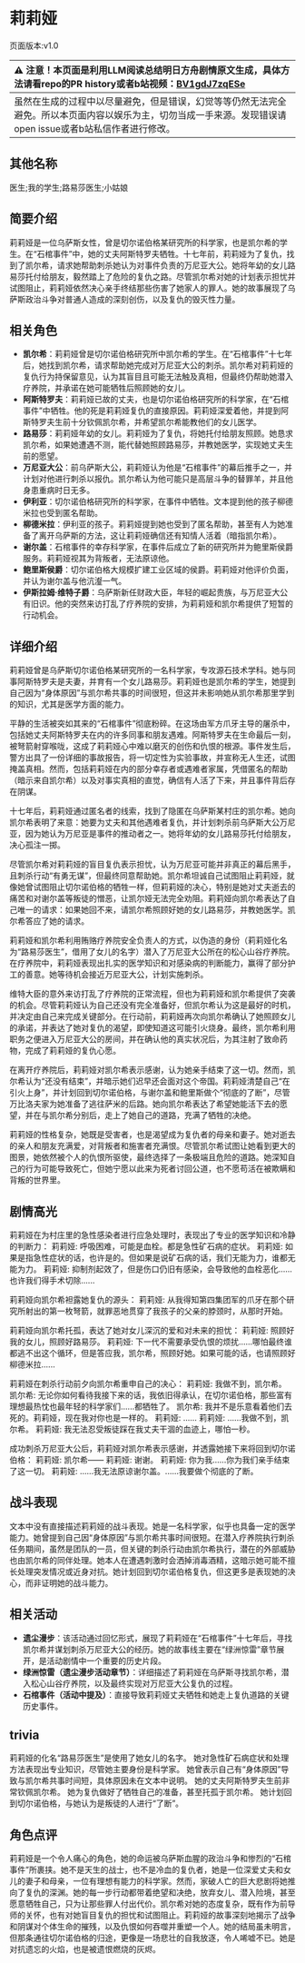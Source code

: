 # 莉莉娅
页面版本:v1.0
 

| :warning: 注意！本页面是利用LLM阅读总结明日方舟剧情原文生成，具体方法请看repo的PR history或者b站视频：[BV1gdJ7zqESe](https://www.bilibili.com/video/BV1gdJ7zqESe/)         |
|:----------------------------|
| 虽然在生成的过程中以尽量避免，但是错误，幻觉等等仍然无法完全避免。所以本页面内容以娱乐为主，切勿当成一手来源。发现错误请open issue或者b站私信作者进行修改。|



## 其他名称
医生;我的学生;路易莎医生;小姑娘
## 简要介绍
莉莉娅是一位乌萨斯女性，曾是切尔诺伯格某研究所的科学家，也是凯尔希的学生。在“石棺事件”中，她的丈夫阿斯特罗夫牺牲。十七年前，莉莉娅为了复仇，找到了凯尔希，请求她帮助刺杀她认为对事件负责的万尼亚大公。她将年幼的女儿路易莎托付给朋友，毅然踏上了危险的复仇之路。尽管凯尔希对她的计划表示担忧并试图阻止，莉莉娅依然决心亲手终结那些伤害了她家人的罪人。她的故事展现了乌萨斯政治斗争对普通人造成的深刻创伤，以及复仇的毁灭性力量。
## 相关角色
-   **凯尔希**：莉莉娅曾是切尔诺伯格研究所中凯尔希的学生。在“石棺事件”十七年后，她找到凯尔希，请求帮助她完成对万尼亚大公的刺杀。凯尔希对莉莉娅的复仇行为持保留意见，认为其盲目且可能无法触及真相，但最终仍帮助她潜入疗养院，并承诺在她可能牺牲后照顾她的女儿。
-   **阿斯特罗夫**：莉莉娅已故的丈夫，也是切尔诺伯格研究所的科学家，在“石棺事件”中牺牲。他的死是莉莉娅复仇的直接原因。莉莉娅深爱着他，并提到阿斯特罗夫生前十分钦佩凯尔希，并希望凯尔希能教他们的女儿医学。
-   **路易莎**：莉莉娅年幼的女儿。莉莉娅为了复仇，将她托付给朋友照顾。她恳求凯尔希，如果她遭遇不测，能代替她照顾路易莎，并教她医学，实现她丈夫生前的愿望。
-   **万尼亚大公**：前乌萨斯大公，莉莉娅认为他是“石棺事件”的幕后推手之一，并计划对他进行刺杀以报仇。凯尔希认为他可能只是高层斗争的替罪羊，并且他身患重病时日无多。
-   **伊利亚**：切尔诺伯格研究所的科学家，在事件中牺牲。文本提到他的孩子柳德米拉也受到匿名帮助。
-   **柳德米拉**：伊利亚的孩子。莉莉娅提到她也受到了匿名帮助，甚至有人为她准备了离开乌萨斯的方法，这让莉莉娅确信还有知情人活着（暗指凯尔希）。
-   **谢尔盖**：石棺事件的幸存科学家，在事件后成立了新的研究所并为鲍里斯侯爵服务。莉莉娅视其为背叛者，无法原谅他。
-   **鲍里斯侯爵**：切尔诺伯格大规模扩建工业区域的侯爵。莉莉娅对他评价负面，并认为谢尔盖与他沆瀣一气。
-   **伊斯拉姆·维特子爵**：乌萨斯新任财政大臣，年轻的崛起贵族，与万尼亚大公有旧识。他的突然来访打乱了疗养院的安排，为莉莉娅和凯尔希提供了短暂的行动机会。
## 详细介绍
莉莉娅曾是乌萨斯切尔诺伯格某研究所的一名科学家，专攻源石技术学科。她与同事阿斯特罗夫是夫妻，并育有一个女儿路易莎。莉莉娅也是凯尔希的学生，她提到自己因为“身体原因”与凯尔希共事的时间很短，但这并未影响她从凯尔希那里学到的知识，尤其是医学方面的能力。

平静的生活被突如其来的“石棺事件”彻底粉碎。在这场由军方爪牙主导的屠杀中，包括她丈夫阿斯特罗夫在内的许多同事和朋友遇难。阿斯特罗夫在生命最后一刻，被弩箭射穿喉咙，这成了莉莉娅心中难以磨灭的创伤和仇恨的根源。事件发生后，警方出具了一份详细的事故报告，将一切定性为实验事故，并宣称无人生还，试图掩盖真相。然而，包括莉莉娅在内的部分幸存者或遇难者家属，凭借匿名的帮助（暗示来自凯尔希）以及对事实真相的直觉，确信有人活了下来，并且事件背后存在阴谋。

十七年后，莉莉娅通过匿名者的线索，找到了隐匿在乌萨斯某村庄的凯尔希。她向凯尔希表明了来意：她要为丈夫和其他遇难者复仇，并计划刺杀前乌萨斯大公万尼亚，因为她认为万尼亚是事件的推动者之一。她将年幼的女儿路易莎托付给朋友，决心孤注一掷。

尽管凯尔希对莉莉娅的盲目复仇表示担忧，认为万尼亚可能并非真正的幕后黑手，且刺杀行动“有勇无谋”，但最终同意帮助她。凯尔希坦诚自己试图阻止莉莉娅，就像她曾试图阻止切尔诺伯格的牺牲一样，但莉莉娅的决心，特别是她对丈夫逝去的痛苦和对谢尔盖等叛徒的憎恶，让凯尔娅无法完全劝阻。莉莉娅向凯尔希表达了自己唯一的请求：如果她回不来，请凯尔希照顾好她的女儿路易莎，并教她医学。凯尔希答应了她的请求。

莉莉娅和凯尔希利用贿赂疗养院安全负责人的方式，以伪造的身份（莉莉娅化名为“路易莎医生”，借用了女儿的名字）潜入了万尼亚大公所在的松心山谷疗养院。在疗养院中，莉莉娅表现出扎实的医学知识和对感染病的判断能力，赢得了部分护工的善意。她等待机会接近万尼亚大公，计划实施刺杀。

维特大臣的意外来访打乱了疗养院的正常流程，但也为莉莉娅和凯尔希提供了突袭的机会。尽管莉莉娅认为自己还没有完全准备好，但凯尔希认为这是最好的时机，并决定由自己来完成关键部分。在行动前，莉莉娅再次向凯尔希确认了她照顾女儿的承诺，并表达了她对复仇的渴望，即使知道这可能引火烧身。最终，凯尔希利用职务之便进入万尼亚大公的房间，并在确认他的真实状况后，为其注射了致命药物，完成了莉莉娅的复仇心愿。

在离开疗养院后，莉莉娅对凯尔希表示感谢，认为她亲手结束了这一切。然而，凯尔希认为“还没有结束”，并暗示她们迟早还会面对这个帝国。莉莉娅清楚自己“在引火上身”，并计划回到切尔诺伯格，与谢尔盖和鲍里斯做个“彻底的了断”，尽管万比洛夫家为她准备了逃往萨米的后路。她向凯尔希表达了希望她能活下去的愿望，并在与凯尔希分别后，走上了她自己的道路，充满了牺牲的决绝。

莉莉娅的性格复杂，她既是受害者，也是渴望成为复仇者的母亲和妻子。她对逝去的亲人和朋友充满爱，对背叛者和施害者充满恨。尽管凯尔希试图让她看到更大的图景，她依然被个人的仇恨所驱使，最终选择了一条极端且危险的道路。她深知自己的行为可能导致死亡，但她宁愿以此来为死者讨回公道，也不愿苟活在被欺瞒和背叛的世界里。
## 剧情高光
莉莉娅在为村庄里的急性感染者进行应急处理时，表现出了专业的医学知识和冷静的判断力：
莉莉娅: 呼吸困难，可能是血栓。都是急性矿石病的症状。
莉莉娅: 如果是指急性症状的话，也许是的。但如果是说矿石病的话，我们无能为力，谁都无能为力。
莉莉娅: 抑制剂起效了，但是伤口仍旧有感染，会导致他的血栓恶化......也许我们得手术切除......

莉莉娅向凯尔希袒露她复仇的源头：
莉莉娅: 从我得知第四集团军的爪牙在那个研究所射出的第一枚弩箭，就罪恶地贯穿了我孩子的父亲的脖颈时，从那时开始。

莉莉娅向凯尔希托孤，表达了她对女儿深沉的爱和对未来的担忧：
莉莉娅: 照顾好我的女儿，照顾好路易莎。
莉莉娅: 下一代不需要承受仇恨的烦扰......哪怕最终谁都逃不出这个循环，但是答应我，凯尔希，照顾好她。如果可能的话，也请照顾好柳德米拉......

莉莉娅在刺杀行动前夕向凯尔希重申自己的决心：
莉莉娅: 我做不到，凯尔希。
凯尔希: 无论你如何看待我接下来的话，我依旧得承认，在切尔诺伯格，那些富有理想最热忱也最年轻的科学家们......都牺牲了。
凯尔希: 我并不是乐意看着他们去死的。莉莉娅，现在我对你也是一样的。
莉莉娅: ......
莉莉娅: ......我做不到，凯尔希。
莉莉娅: 我无法忍受叛徒踩在我丈夫干涸的血迹上，哪怕一秒。

成功刺杀万尼亚大公后，莉莉娅对凯尔希表示感谢，并透露她接下来将回到切尔诺伯格：
莉莉娅: 凯尔希——
莉莉娅: 谢谢。
莉莉娅: 你为我......你为我们亲手结束了这一切。
莉莉娅: ......我无法原谅谢尔盖。......我要做个彻底的了断。
## 战斗表现
文本中没有直接描述莉莉娅的战斗表现。她是一名科学家，似乎也具备一定的医学能力。她曾提到自己因“身体原因”与凯尔希共事时间很短。在潜入疗养院执行刺杀任务期间，虽然是团队的一员，但关键的刺杀行动由凯尔希执行，潜在的外部威胁也由凯尔希的同伴处理。她本人在遭遇刺激时会洒掉消毒酒精，这暗示她可能不擅长处理突发情况或近身对抗。她计划回到切尔诺伯格复仇，但这更多是表现她的决心，而非证明她的战斗能力。
## 相关活动
-   **遗尘漫步**：该活动通过回忆形式，展现了莉莉娅在“石棺事件”十七年后，寻找凯尔希并谋划刺杀万尼亚大公的经历。她的故事线主要在“绿洲惊雷”章节展开，是活动剧情中一个重要的历史片段。
-   **绿洲惊雷（遗尘漫步活动章节）**：详细描述了莉莉娅在乌萨斯寻找凯尔希，潜入松心山谷疗养院，以及最终实现对万尼亚大公复仇的过程。
-   **石棺事件（活动中提及）**：直接导致莉莉娅丈夫牺牲和她走上复仇道路的关键历史事件。
## trivia
莉莉娅的化名“路易莎医生”是使用了她女儿的名字。
她对急性矿石病症状和处理方法表现出专业知识，尽管她主要身份是科学家。
她曾表示自己有“身体原因”导致与凯尔希共事时间短，具体原因未在文本中说明。
她的丈夫阿斯特罗夫生前非常钦佩凯尔希。
她为复仇做好了牺牲自己的准备，甚至托孤于凯尔希。
她计划回到切尔诺伯格，与她认为是叛徒的人进行“了断”。
## 角色点评
莉莉娅是一个令人痛心的角色，她的命运被乌萨斯血腥的政治斗争和惨烈的“石棺事件”所裹挟。她不是天生的战士，也不是冷血的复仇者，她是一位深爱丈夫和女儿的妻子和母亲，一位有理想有能力的科学家。然而，家破人亡的巨大悲剧将她推向了复仇的深渊。她的每一步行动都带着绝望和决绝，放弃女儿、潜入险境，甚至愿意牺牲自己，只为让那些罪人付出代价。凯尔希对她的态度复杂，既有作为前导师的关怀，也有对她盲目复仇的担忧和试图阻止。莉莉娅的故事深刻地揭示了战争和阴谋对个体生命的摧残，以及仇恨如何吞噬并重塑一个人。她的结局虽未明言，但那条通往切尔诺伯格的归途，更像是一场悲壮的自我放逐，令人唏嘘不已。她是对抗遗忘的火焰，也是被遗恨燃烧的灰烬。
